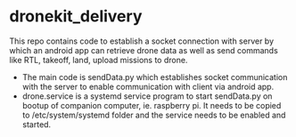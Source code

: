# dronekit_delivery
This repo contains code to establish a socket connection with server by which an android app can retrieve drone data as well as send commands like RTL, takeoff, land, upload missions to drone.
* The main code is sendData.py which establishes socket communication with the server to enable communication with client via android app.
* drone.service is a systemd service program to start sendData.py on bootup of companion computer, ie. raspberry pi. It needs to be copied to /etc/system/systemd folder and the service needs to be  enabled and started.
